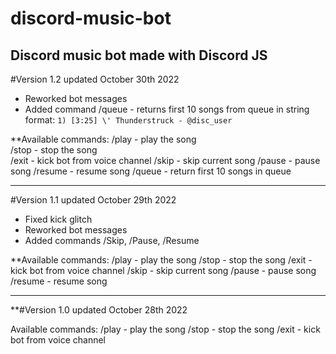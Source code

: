 # discord-music-bot
Discord music bot made with Discord JS
--------------------------------------
#Version 1.2
updated October 30th 2022

- Reworked bot messages
- Added command /queue - returns first 10 songs from queue in string format: ```1) [3:25] \' Thunderstruck - @disc_user```

**Available commands:
  /play - play the song<br>
  /stop - stop the song<br>
  /exit - kick bot from voice channel
  /skip - skip current song
  /pause - pause song
  /resume - resume song
  /queue - return first 10 songs in queue

--------------------------------------
#Version 1.1
updated October 29th 2022

- Fixed kick glitch
- Reworked bot messages
- Added commands /Skip, /Pause, /Resume

**Available commands:
  /play - play the song
  /stop - stop the song
  /exit - kick bot from voice channel
  /skip - skip current song
  /pause - pause song
  /resume - resume song

--------------------------------------
**#Version 1.0
updated October 28th 2022

Available commands: 
  /play - play the song
  /stop - stop the song
  /exit - kick bot from voice channel
 
